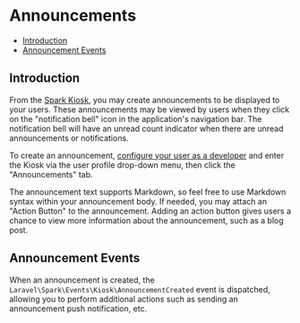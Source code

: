 # Announcements

- [Introduction](#introduction)
- [Announcement Events](#announcement-events)

<a name="introduction"></a>
## Introduction

From the [Spark Kiosk](/docs/6.0/kiosk), you may create announcements to be displayed to your users. These announcements may be viewed by users when they click on the "notification bell" icon in the application's navigation bar. The notification bell will have an unread count indicator when there are unread announcements or notifications.

To create an announcement, [configure your user as a developer](/docs/6.0/kiosk) and enter the Kiosk via the user profile drop-down menu, then click the "Announcements" tab.

The announcement text supports Markdown, so feel free to use Markdown syntax within your announcement body. If needed, you may attach an "Action Button" to the announcement. Adding an action button gives users a chance to view more information about the announcement, such as a blog post.

<a name="announcement-events"></a>
## Announcement Events

When an announcement is created, the `Laravel\Spark\Events\Kiosk\AnnouncementCreated` event is dispatched, allowing you to perform additional actions such as sending an announcement push notification, etc.
